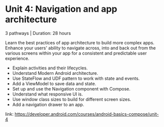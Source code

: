# Unit 4: Navigation and app architecture

3 pathways | Duration: 28 hours

Learn the best practices of app architecture to build more complex apps. Enhance your users' ability to navigate across, into and back out from the various screens within your app for a consistent and predictable user experience.

-  Explain activities and their lifecycles.
-  Understand Modern Android architecture.
-  Use StateFlow and UDF pattern to work with state and events.
-  Add a ViewModel to save data and state.
-  Set up and use the Navigation component with Compose.
-  Understand what responsive UI is.
-  Use window class sizes to build for different screen sizes.
-  Add a navigation drawer to an app.

link: https://developer.android.com/courses/android-basics-compose/unit-4
